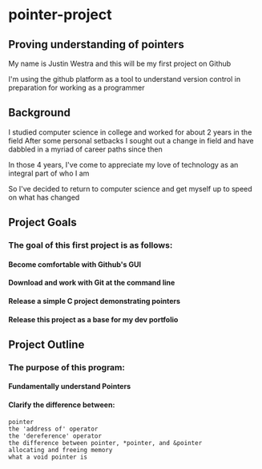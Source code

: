 # pointer-project
## Proving understanding of pointers

My name is Justin Westra and this will be my first project on Github

I'm using the github platform as a tool to understand version control in preparation for working as a programmer

## Background
I studied computer science in college and worked for about 2 years in the field
After some personal setbacks I sought out a change in field and have dabbled in a myriad of career paths since then

In those 4 years, I've come to appreciate my love of technology as an integral part of who I am

So I've decided to return to computer science and get myself up to speed on what has changed

## Project Goals
### The goal of this first project is as follows:

#### Become comfortable with Github's GUI
#### Download and work with Git at the command line
#### Release a simple C project demonstrating pointers
#### Release this project as a base for my dev portfolio
  
## Project Outline
### The purpose of this program:
#### Fundamentally understand Pointers
#### Clarify the difference between:
```
pointer
the 'address of' operator
the 'dereference' operator
the difference between pointer, *pointer, and &pointer
allocating and freeing memory
what a void pointer is
```
